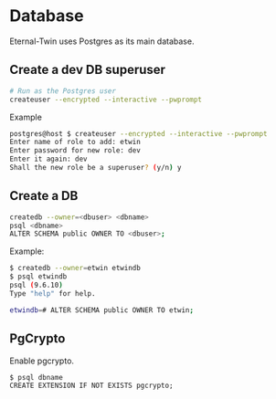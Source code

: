 # Database

Eternal-Twin uses Postgres as its main database.

## Create a dev DB superuser

```sh
# Run as the Postgres user
createuser --encrypted --interactive --pwprompt
```

Example

```sh
postgres@host $ createuser --encrypted --interactive --pwprompt
Enter name of role to add: etwin
Enter password for new role: dev
Enter it again: dev
Shall the new role be a superuser? (y/n) y
```

## Create a DB

```sh
createdb --owner=<dbuser> <dbname>
psql <dbname>
ALTER SCHEMA public OWNER TO <dbuser>;
```

Example:

```sh
$ createdb --owner=etwin etwindb
$ psql etwindb
psql (9.6.10)
Type "help" for help.

etwindb=# ALTER SCHEMA public OWNER TO etwin;
```

## PgCrypto

Enable pgcrypto.

```
$ psql dbname
CREATE EXTENSION IF NOT EXISTS pgcrypto;
```
